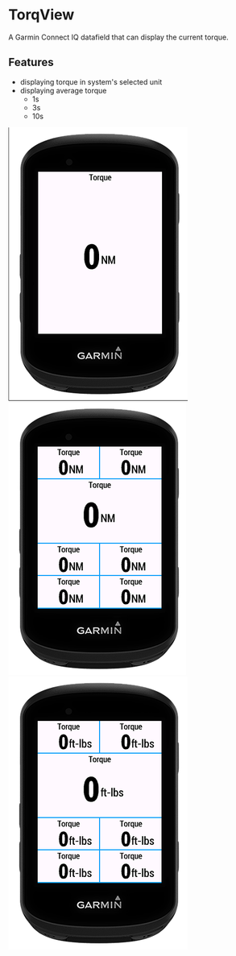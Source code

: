 # TorqView

A Garmin Connect IQ datafield that can display the current torque.

## Features
- displaying torque in system's selected unit
- displaying average torque
    - 1s
    - 3s
    - 10s

![Demo 1](screenshots/demo-1.png)
![Demo 2](screenshots/demo-2.png)
![Demo 3](screenshots/demo-3.png)
